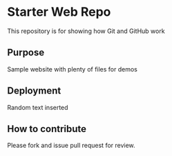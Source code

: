 # Starter Web Repo

This repository is for showing how Git and GitHub work

## Purpose

Sample website with plenty of files for demos

## Deployment
Random text inserted

## How to contribute
Please fork and issue pull request for review.
